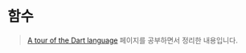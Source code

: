 # 함수

> [A tour of the Dart language](https://dart.dev/guides/language/language-tour) 페이지를 공부하면서 정리한 내용입니다.
